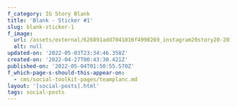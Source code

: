 ```yaml
---
f_category: IG Story Blank
title: 'Blank - Sticker #1'
slug: blank-sticker-1
f_image:
  url: /assets/external/626891add7041016f4990269_instagram20story20-2015.jpg
  alt: null
updated-on: '2022-05-03T23:34:46.358Z'
created-on: '2022-04-27T00:43:30.421Z'
published-on: '2022-05-04T01:50:55.570Z'
f_which-page-s-should-this-appear-on:
  - cms/social-toolkit-pages/teamplanc.md
layout: '[social-posts].html'
tags: social-posts
---
```



